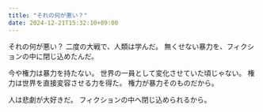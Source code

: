 ```yaml
---
title: "それの何が悪い？"
date: 2024-12-21T15:32:10+09:00
---
```

それの何が悪い？
二度の大戦で、人類は学んだ。
無くせない暴力を、フィクションの中に閉じ込めたんだ。

今や権力は暴力を持たない。
世界の一員として変化させていた頃じゃない。
権力は世界を直接変容させる力を得た。
権力が暴力そのものだから。

人は悲劇が大好きだ。
フィクションの中へ閉じ込められるから。
